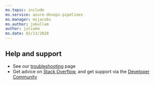 ```yaml
---
ms.topic: include
ms.service: azure-devops-pipelines
ms.manager: mijacobs
ms.author: jukullam
author: juliakm
ms.date: 02/13/2020
---
```


## Help and support

* See our [troubleshooting](../troubleshooting/troubleshooting.md) page
* Get advice on [Stack Overflow](https://stackoverflow.com/questions/tagged/azure-devops),
  and get support via the [Developer Community](https://developercommunity.visualstudio.com/spaces/21/index.html)
